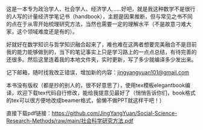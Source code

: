 这是一本专为政治学人、社会学人、经济学人……好吧，就是我这种数学不是很行的人写的计量经济学笔记书（handbook），主题是因果推断，但与常见之书不同的点在于从零开始梳理研究方法，当然也需要一定的理解水平（不是故意刁难大家，这个领域难度还是有的）。

好就好在数学知识与哲学知识融合起来了，难也难在这两者想要完美融合不是目前我的能力能够做到的，当下的笔记事实上只是学习路上的一点点总结，有待完善的还很多。然后这里连着我的本地文件夹，实时更新，写了多少就编译多少发出来。

记下邮箱，随时找我改正错误，增加新的内容：jingyangyuan101@gmail.com

本书没有版权（都是抄的别人的，很不好意思了），使用tex模板elegantbook编译，欢迎下载tex代码自行修改，能给我提意见最好了（悄悄告诉你们，book格式的tex可以很方便地改成beamer格式，偷懒不做PPT就这样干吧！）

直接下载pdf链接：https://github.com/JingYangYuan/Social-Science-Research-Methods/raw/main/社会科学研究方法.pdf
